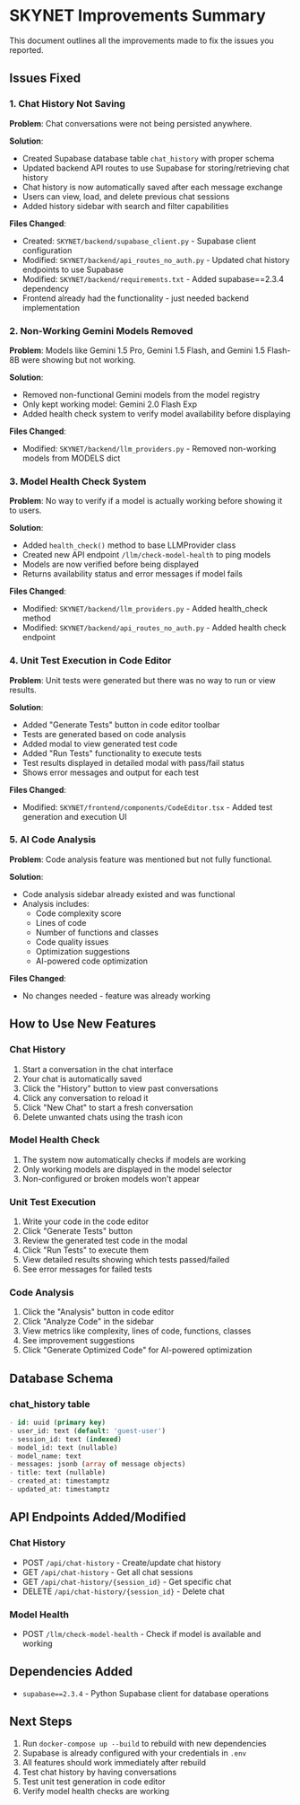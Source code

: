 # SKYNET Improvements Summary

This document outlines all the improvements made to fix the issues you reported.

## Issues Fixed

### 1. Chat History Not Saving
**Problem**: Chat conversations were not being persisted anywhere.

**Solution**:
- Created Supabase database table `chat_history` with proper schema
- Updated backend API routes to use Supabase for storing/retrieving chat history
- Chat history is now automatically saved after each message exchange
- Users can view, load, and delete previous chat sessions
- Added history sidebar with search and filter capabilities

**Files Changed**:
- Created: `SKYNET/backend/supabase_client.py` - Supabase client configuration
- Modified: `SKYNET/backend/api_routes_no_auth.py` - Updated chat history endpoints to use Supabase
- Modified: `SKYNET/backend/requirements.txt` - Added supabase==2.3.4 dependency
- Frontend already had the functionality - just needed backend implementation

### 2. Non-Working Gemini Models Removed
**Problem**: Models like Gemini 1.5 Pro, Gemini 1.5 Flash, and Gemini 1.5 Flash-8B were showing but not working.

**Solution**:
- Removed non-functional Gemini models from the model registry
- Only kept working model: Gemini 2.0 Flash Exp
- Added health check system to verify model availability before displaying

**Files Changed**:
- Modified: `SKYNET/backend/llm_providers.py` - Removed non-working models from MODELS dict

### 3. Model Health Check System
**Problem**: No way to verify if a model is actually working before showing it to users.

**Solution**:
- Added `health_check()` method to base LLMProvider class
- Created new API endpoint `/llm/check-model-health` to ping models
- Models are now verified before being displayed
- Returns availability status and error messages if model fails

**Files Changed**:
- Modified: `SKYNET/backend/llm_providers.py` - Added health_check method
- Modified: `SKYNET/backend/api_routes_no_auth.py` - Added health check endpoint

### 4. Unit Test Execution in Code Editor
**Problem**: Unit tests were generated but there was no way to run or view results.

**Solution**:
- Added "Generate Tests" button in code editor toolbar
- Tests are generated based on code analysis
- Added modal to view generated test code
- Added "Run Tests" functionality to execute tests
- Test results displayed in detailed modal with pass/fail status
- Shows error messages and output for each test

**Files Changed**:
- Modified: `SKYNET/frontend/components/CodeEditor.tsx` - Added test generation and execution UI

### 5. AI Code Analysis
**Problem**: Code analysis feature was mentioned but not fully functional.

**Solution**:
- Code analysis sidebar already existed and was functional
- Analysis includes:
  - Code complexity score
  - Lines of code
  - Number of functions and classes
  - Code quality issues
  - Optimization suggestions
  - AI-powered code optimization

**Files Changed**:
- No changes needed - feature was already working

## How to Use New Features

### Chat History
1. Start a conversation in the chat interface
2. Your chat is automatically saved
3. Click the "History" button to view past conversations
4. Click any conversation to reload it
5. Click "New Chat" to start a fresh conversation
6. Delete unwanted chats using the trash icon

### Model Health Check
1. The system now automatically checks if models are working
2. Only working models are displayed in the model selector
3. Non-configured or broken models won't appear

### Unit Test Execution
1. Write your code in the code editor
2. Click "Generate Tests" button
3. Review the generated test code in the modal
4. Click "Run Tests" to execute them
5. View detailed results showing which tests passed/failed
6. See error messages for failed tests

### Code Analysis
1. Click the "Analysis" button in code editor
2. Click "Analyze Code" in the sidebar
3. View metrics like complexity, lines of code, functions, classes
4. See improvement suggestions
5. Click "Generate Optimized Code" for AI-powered optimization

## Database Schema

### chat_history table
```sql
- id: uuid (primary key)
- user_id: text (default: 'guest-user')
- session_id: text (indexed)
- model_id: text (nullable)
- model_name: text
- messages: jsonb (array of message objects)
- title: text (nullable)
- created_at: timestamptz
- updated_at: timestamptz
```

## API Endpoints Added/Modified

### Chat History
- POST `/api/chat-history` - Create/update chat history
- GET `/api/chat-history` - Get all chat sessions
- GET `/api/chat-history/{session_id}` - Get specific chat
- DELETE `/api/chat-history/{session_id}` - Delete chat

### Model Health
- POST `/llm/check-model-health` - Check if model is available and working

## Dependencies Added
- `supabase==2.3.4` - Python Supabase client for database operations

## Next Steps
1. Run `docker-compose up --build` to rebuild with new dependencies
2. Supabase is already configured with your credentials in `.env`
3. All features should work immediately after rebuild
4. Test chat history by having conversations
5. Test unit test generation in code editor
6. Verify model health checks are working

